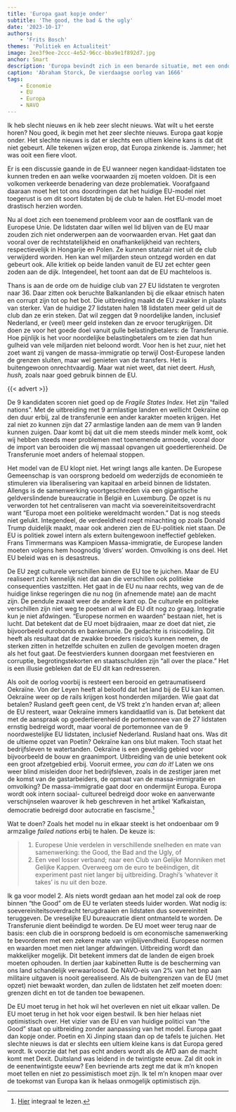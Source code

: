 ```yaml
---
title: 'Europa gaat kopje onder'
subtitle: 'The good, the bad & the ugly'
date: '2023-10-17'
authors:
    - 'Frits Bosch'
themes: 'Politiek en Actualiteit'
image: 2ee3f9ee-2ccc-4e52-96cc-bba9e1f892d7.jpg
anchor: Smart
description: 'Europa bevindt zich in een benarde situatie, met een ondoeltreffend EU-model en problemen in Oost-Europa en op de Balkan. Uitbreiding van de EU met nog meer zwakke landen zal de transferunie verder belasten. Het is tijd voor een herziening van het EU-model.'
caption: 'Abraham Storck, De vierdaagse oorlog van 1666'
tags:
    - Economie
    - EU
    - Europa
    - NAVO
---
```


Ik heb slecht nieuws en ik heb zeer slecht nieuws. Wat wilt u het eerste horen? Nou goed, ik begin met het zeer slechte nieuws. Europa gaat kopje onder. Het slechte nieuws is dat er slechts een ultiem kleine kans is dat dit niet gebeurt. Alle tekenen wijzen erop, dat Europa zinkende is. Jammer; het was ooit een fiere vloot.

Er is een discussie gaande in de EU wanneer negen kandidaat-lidstaten toe kunnen treden en aan welke voorwaarden zij moeten voldoen. Dit is een volkomen verkeerde benadering van deze problematiek. Voorafgaand daaraan moet het tot ons doordringen dat het huidige EU-model niet toegerust is om dit soort lidstaten bij de club te halen. Het EU-model moet drastisch herzien worden.

Nu al doet zich een toenemend probleem voor aan de oostflank van de Europese Unie. De lidstaten daar willen wel lid blijven van de EU maar zouden zich niet onderwerpen aan de voorwaarden ervan. Het gaat dan vooral over de rechtstatelijkheid en onafhankelijkheid van rechters, respectievelijk in Hongarije en Polen. Ze kunnen statutair niet uit de club verwijderd worden. Hen kan wel miljarden steun ontzegd worden en dat gebeurt ook. Alle kritiek op beide landen vanuit de EU zet echter geen zoden aan de dijk. Integendeel, het toont aan dat de EU machteloos is.

Thans is aan de orde om de huidige club van 27 EU lidstaten te vergroten naar 36. Daar zitten ook beruchte  Balkanlanden bij die elkaar etnisch haten en corrupt zijn tot op het bot. Die uitbreiding maakt de EU zwakker in plaats van sterker. Van de huidige 27 lidstaten halen 18 lidstaten meer geld uit de club dan ze erin steken. Dat wil zeggen dat 9 noordelijke landen, inclusief Nederland, er (veel) meer geld insteken dan ze ervoor terugkrijgen. Dit doen ze voor het goede doel vanuit gulle belastingbetalers: de Transferunie. Hoe pijnlijk is het voor noordelijke belastingbetalers om te zien dat hun gulheid van vele miljarden niet beloond wordt. Voor hen is het zuur, niet het zoet want zij vangen de massa-immigratie op terwijl Oost-Europese landen de grenzen sluiten, maar wel genieten van de transfers. Het is buitengewoon onrechtvaardig. Maar wat niet weet, dat niet deert. *Hush, hush,* zoals naar goed gebruik binnen de EU. 

{{< advert >}}

De 9 kandidaten scoren niet goed op de *Fragile States Index.* Het zijn “failed nations”. Met de uitbreiding met 9 armlastige landen en wellicht Oekraïne op den duur erbij, zal de transferunie een ander karakter moeten krijgen. Het zal niet zo kunnen zijn dat 27 armlastige landen aan de mem van 9 landen kunnen zuigen. Daar komt bij dat uit die mem steeds minder melk komt, ook wij hebben steeds meer problemen met toenemende armoede, vooral door de import van berooiden die wij massaal opvangen uit goedertierenheid. De Transferunie moet anders of helemaal stoppen.

Het model van de EU klopt niet. Het wringt langs alle kanten. De Europese Gemeenschap is van oorsprong bedoeld om wederzijds de economieën te stimuleren via liberalisering van kapitaal en arbeid binnen de lidstaten. Allengs is de samenwerking voortgeschreden via een gigantische geldverslindende bureaucratie in België en Luxemburg. De opzet is nu verworden tot het centraliseren van macht  via soevereiniteitsoverdracht want “Europa moet een politieke wereldmacht worden.” Dat is nog steeds niet gelukt. Integendeel, de verdeeldheid roept minachting op zoals Donald Trump duidelijk maakt, maar ook anderen zien de EU-politiek niet staan. De EU is politiek zowel intern als extern buitengewoon ineffectief gebleken. Frans Timmermans was Kampioen Massa-immigratie, de Europese landen moeten volgens hem hoognodig ‘divers’ worden. Omvolking is ons deel. Het EU beleid was en is desastreus.

De EU zegt culturele verschillen binnen de EU toe te juichen. Maar de EU realiseert zich kennelijk niet dat aan die verschillen ook politieke consequenties vastzitten. Het gaat in de EU nu naar rechts, weg van de de huidige linkse regeringen die nu nog (in afnemende mate) aan de macht zijn. De pendule zwaait weer de andere kant op. De culturele en politieke verschillen zijn niet weg te poetsen al wil de EU dit nog zo graag. Integratie kun je niet afdwingen. “Europese normen en waarden” bestaan niet, het is lucht. Dat betekent dat de EU moet bijdraaien, maar ze doet dat niet, zie bijvoorbeeld eurobonds en bankenunie. De gedachte is risicodeling. Dit heeft als resultaat dat de zwakke broeders risico’s kunnen nemen, de sterken zitten in hetzelfde schuiten en zullen de gevolgen moeten dragen als het fout gaat. De feestvierders kunnen doorgaan met feestvieren en corruptie, begrotingstekorten en staatsschulden zijn “all over the place.” Het is een illusie gebleken dat de EU dit kan redresseren.

Als ooit de oorlog voorbij is resteert een berooid en getraumatiseerd Oekraïne. Von der Leyen heeft al beloofd dat het land bij de EU kan komen. Oekraïne weer op de rails krijgen kost honderden miljarden. Wie gaat dat betalen? Rusland geeft geen cent, de VS trekt z’n handen ervan af; alleen de EU resteert, waar Oekraïne immers kandidaatlid van is. Dat betekent dat met de aanspraak op goedertierenheid de portemonnee van de 27 lidstaten ernstig bedreigd wordt, maar vooral de portemonnee van de 9 noordwestelijke EU lidstaten, inclusief Nederland. Rusland haat ons. Was dit de ultieme opzet van Poetin? Oekraïne kan ons blut maken. Toch staat het bedrijfsleven te watertanden. Oekraïne is een geweldig gebied voor bijvoorbeeld de bouw en graanimport. Uitbreiding van de unie betekent ook een groot afzetgebied erbij. Vooruit ermee, *you can do it!* Laten we ons weer blind misleiden door het bedrijfsleven, zoals in de zestiger jaren met de komst van de gastarbeiders, de opmaat van de massa-immigratie en omvolking? De massa-immigratie gaat door en ondermijnt Europa. Europa wordt ook intern sociaal- cultureel bedreigd door woke en aanverwante verschijnselen waarover ik heb geschreven in het artikel ‘Kafkaistan, democratie bedreigd door autocratie en fascisme.[^1]

Wat te doen? Zoals het model nu in elkaar steekt is het ondoenbaar om 9 armzalige *failed nations* erbij te halen. De keuze is:

> 1. Europese Unie verdelen in verschillende snelheden en mate van samenwerking: the Good, the Bad and the Ugly, of
> 2. Een veel losser verband; naar een Club van Gelijke Monniken met Gelijke Kappen. Overweeg om de euro te beëindigen, dit experiment past niet langer bij uitbreiding. Draghi’s ‘whatever it takes’ is nu uit den boze.

Ik ga voor model 2. Als niets wordt gedaan aan het model zal ook de roep binnen “the Good” om de EU te verlaten steeds luider worden. Wat nodig is: soevereiniteitsoverdracht terugdraaien en lidstaten dus soevereiniteit teruggeven. De vreselijke EU bureaucratie dient ontmanteld te worden. De Transferunie dient beëindigd te worden. De EU moet weer terug naar de basis: een club die in oorsprong bedoeld is om economische samenwerking te bevorderen met een zekere mate van vrijblijvendheid. Europese normen en waarden moet men niet langer afdwingen. Uitbreiding wordt dan makkelijker mogelijk. Dit betekent immers dat de landen de eigen broek moeten ophouden. In dertien jaar kabinetten Rutte is de bescherming van ons land schandelijk verwaarloosd. De NAVO-eis van 2% van het bnp aan militaire uitgaven is nooit gerealiseerd. Als de buitengrenzen van de EU (met opzet) niet bewaakt worden, dan zullen de lidstaten het zelf moeten doen: grenzen dicht en tot de tanden toe bewapenen.

De EU moet terug in het hok wil het overleven en niet uit elkaar vallen. De EU moet terug in het hok voor eigen bestwil. Ik ben hier helaas niet optimistisch over. Het vizier van de EU en van huidige politici van “the Good” staat op uitbreiding zonder aanpassing van het model. Europa gaat dan kopje onder. Poetin en Xi Jinping staan dan op de tafels te juichen. Het slechte nieuws is dat er slechts een ultiem kleine kans is dat Europa gered wordt.  Ik voorzie dat het pas echt anders wordt als de AfD aan de macht komt met Dexit. Duitsland was leidend in de twintigste eeuw. Zal dit ook in de eenentwintigste eeuw? Een bevriende arts zegt me dat ik m’n knopen moet tellen en niet zo pessimistisch moet zijn. Ik tel m’n knopen maar over de toekomst van Europa kan ik helaas onmogelijk optimistisch zijn.

[^1]: [Hier](https://reactionair.nl/artikelen/kafkaistan-democratie-bedreigd-door-autocratie-en-fascisme/) integraal te lezen.
